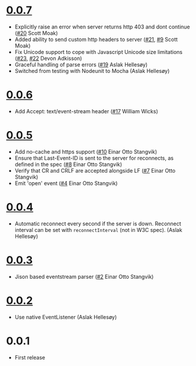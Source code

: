 # [0.0.7](https://github.com/aslakhellesoy/eventsource-node/compare/v0.0.6...v0.0.7)

* Explicitly raise an error when server returns http 403 and dont continue ([#20](https://github.com/aslakhellesoy/eventsource-node/pull/20) Scott Moak)
* Added ability to send custom http headers to server ([#21](https://github.com/aslakhellesoy/eventsource-node/pull/21), [#9](https://github.com/aslakhellesoy/eventsource-node/issues/9) Scott Moak)
* Fix Unicode support to cope with Javascript Unicode size limitations ([#23](https://github.com/aslakhellesoy/eventsource-node/pull/23), [#22](https://github.com/aslakhellesoy/eventsource-node/issues/22) Devon Adkisson)
* Graceful handling of parse errors ([#19](https://github.com/aslakhellesoy/eventsource-node/issues/19) Aslak Hellesøy)
* Switched from testing with Nodeunit to Mocha (Aslak Hellesøy)

# [0.0.6](https://github.com/aslakhellesoy/eventsource-node/compare/v0.0.5...v0.0.6)

* Add Accept: text/event-stream header ([#17](https://github.com/aslakhellesoy/eventsource-node/pull/17) William Wicks)

# [0.0.5](https://github.com/aslakhellesoy/eventsource-node/compare/v0.0.4...v0.0.5)

* Add no-cache and https support ([#10](https://github.com/aslakhellesoy/eventsource-node/pull/10) Einar Otto Stangvik)
* Ensure that Last-Event-ID is sent to the server for reconnects, as defined in the spec ([#8](https://github.com/aslakhellesoy/eventsource-node/pull/8) Einar Otto Stangvik)
* Verify that CR and CRLF are accepted alongside LF ([#7](https://github.com/aslakhellesoy/eventsource-node/pull/7) Einar Otto Stangvik)
* Emit 'open' event ([#4](https://github.com/aslakhellesoy/eventsource-node/issues/4) Einar Otto Stangvik)

# [0.0.4](https://github.com/aslakhellesoy/eventsource-node/compare/v0.0.3...v0.0.4)

* Automatic reconnect every second if the server is down. Reconnect interval can be set with `reconnectInterval` (not in W3C spec). (Aslak Hellesøy)

# [0.0.3](https://github.com/aslakhellesoy/eventsource-node/compare/v0.0.2...v0.0.3)

* Jison based eventstream parser ([#2](https://github.com/aslakhellesoy/eventsource-node/pull/2) Einar Otto Stangvik)

# [0.0.2](https://github.com/aslakhellesoy/eventsource-node/compare/v0.0.1...v0.0.2)

* Use native EventListener (Aslak Hellesøy)

# 0.0.1

* First release
